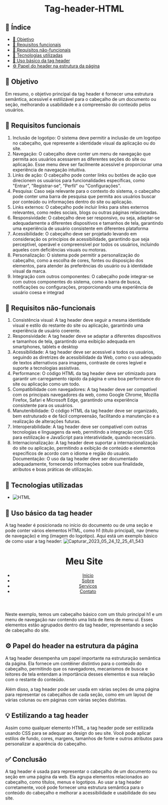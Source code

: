 <h1 align="center"> Tag-header-HTML </h1>

## 🔗 Índice
* [🎯 Objetivo](#-objetivo)
* [📍 Requisitos funcionais](#-requisitos-funcionais)
* [📍 Requisitos não-funcionais](#-requisitos-não-funcionais)
* [🔧 Tecnologias utilizadas](#-tecnologias-utilizadas)
* [🔧 Uso básico da tag header](#-uso-básico-da-tag-header)
* [⚙️ Papel do header na estrutura da página](#-Papel-do-header-na-estrutura-da-página)



## 🎯 Objetivo
Em resumo, o objetivo principal da tag header é fornecer uma estrutura semântica, acessível e estilizável para o cabeçalho de um documento ou seção, melhorando a usabilidade e a compreensão do conteúdo pelos usuários.



## 📍 Requisitos funcionais
<ol>
  <li>Inclusão de logotipo: O sistema deve permitir a inclusão de um logotipo no cabeçalho, que represente a identidade visual da aplicação ou do site.</li>
  <li>Navegação: O cabeçalho deve conter um menu de navegação que permita aos usuários acessarem as diferentes seções do site ou aplicação. Esse menu deve ser facilmente acessível e proporcionar uma experiência de navegação intuitiva.</li>
  <li>Links de ação: O cabeçalho pode conter links ou botões de ação que direcionem os usuários para funcionalidades específicas, como "Entrar", "Registrar-se", "Perfil" ou "Configurações".</li>
  <li>Pesquisa: Caso seja relevante para o contexto do sistema, o cabeçalho pode conter uma barra de pesquisa que permita aos usuários buscar por conteúdo ou informações dentro do site ou aplicação.</li>
  <li>Links externos: O cabeçalho pode incluir links para sites externos relevantes, como redes sociais, blogs ou outras páginas relacionadas.</li>
  <li>Responsividade: O cabeçalho deve ser responsivo, ou seja, adaptar-se adequadamente a diferentes dispositivos e tamanhos de tela, garantindo uma experiência de usuário consistente em diferentes plataforma
  <li>Acessibilidade: O cabeçalho deve ser projetado levando em consideração os princípios de acessibilidade, garantindo que seja perceptível, operável e compreensível por todos os usuários, incluindo aqueles com deficiências visuais ou motoras.</li>
  <li>Personalização: O sistema pode permitir a personalização do cabeçalho, como a escolha de cores, fontes ou disposição dos elementos, para atender às preferências do usuário ou à identidade visual da marca.</li>
  <li>Integração com outros componentes: O cabeçalho pode integrar-se com outros componentes do sistema, como a barra de busca, notificações ou configurações, proporcionando uma experiência de usuário coesa e integrad
</ol>




## 📍 Requisitos não-funcionais
<ol>
  <li>Consistência visual: A tag header deve seguir a mesma identidade visual e estilo do restante do site ou aplicação, garantindo uma experiência de usuário coerente.</li>
  <li>Responsividade: A tag header deve se adaptar a diferentes dispositivos e tamanhos de tela, garantindo uma exibição adequada em smartphones, tablets e desktop
  <li>Acessibilidade: A tag header deve ser acessível a todos os usuários, seguindo as diretrizes de acessibilidade da Web, como o uso adequado de textos alternativos para imagens, contraste de cores legível e suporte a tecnologias assistivas.</li>
  <li>Performance: O código HTML da tag header deve ser otimizado para garantir um carregamento rápido da página e uma boa performance do site ou aplicação como um todo.</li>
  <li>Compatibilidade com navegadores: A tag header deve ser compatível com os principais navegadores da web, como Google Chrome, Mozilla Firefox, Safari e Microsoft Edge, garantindo uma experiência consistente para os usuários.</li>
  <li>Manutenibilidade: O código HTML da tag header deve ser organizado, bem estruturado e de fácil compreensão, facilitando a manutenção e a realização de alterações futuras.</li>
  <li>Interoperabilidade: A tag header deve ser compatível com outras tecnologias e linguagens da web, permitindo a integração com CSS para estilização e JavaScript para interatividade, quando necessário.</li>
  <li>Internacionalização: A tag header deve suportar a internacionalização do site ou aplicação, permitindo a exibição de conteúdo e elementos específicos de acordo com o idioma e região do usuário.</li>
  </li>Documentação: O uso da tag header deve ser documentado adequadamente, fornecendo informações sobre sua finalidade, atributos e boas práticas de utilização.</li>
</ol>



## 🔧 Tecnologias utilizadas
- ![HTML](https://img.shields.io/badge/HTML5-E34F26?style=for-the-badge&logo=html5&logoColor=white)



## 🔧 Uso básico da tag header
A tag header é posicionada no início do documento ou de uma seção e pode conter vários elementos HTML, como h1 (título principal), nav (menu de navegação) e img (imagem do logotipo). Aqui está um exemplo básico de como usar a tag header:
![Capturar_2023_05_24_12_25_41_543](https://github.com/andersoncode55/Tag-header-HTML/assets/61977421/c5a94982-4bf9-4866-8e47-74408ee5b6e6)
<header>
  
  <h1>Meu Site</h1>
  <nav>
    <ul>
      <li><a href="#">Início</a></li>
      <li><a href="#">Sobre</a></li>
      <li><a href="#">Serviços</a></li>
      <li><a href="#">Contato</a></li>
    </ul>
  </nav>
</header>

Neste exemplo, temos um cabeçalho básico com um título principal h1 e um menu de navegação nav contendo uma lista de itens de menu ul. Esses elementos estão agrupados dentro da tag header, representando a seção de cabeçalho do site.


## ⚙️ Papel do header na estrutura da página
A tag header desempenha um papel importante na estruturação semântica da página. Ela fornece um contêiner distintivo para o conteúdo do cabeçalho, permitindo que os navegadores, mecanismos de busca e leitores de tela entendam a importância desses elementos e sua relação com o restante do conteúdo.

Além disso, a tag header pode ser usada em várias seções de uma página para representar os cabeçalhos de cada seção, como em um layout de várias colunas ou em páginas com várias seções distintas.
  
  
  
  
  
## 💡 Estilizando a tag header
Assim como qualquer elemento HTML, a tag header pode ser estilizada usando CSS para se adequar ao design do seu site. Você pode aplicar estilos de fundo, cores, margens, tamanhos de fonte e outros atributos para personalizar a aparência do cabeçalho.

  
  
  
  
  
## ✅ Conclusão
A tag header é usada para representar o cabeçalho de um documento ou seção em uma página da web. Ela agrupa elementos relacionados ao cabeçalho, como títulos, menus e logotipos. Ao usar a tag header corretamente, você pode fornecer uma estrutura semântica para o conteúdo do cabeçalho e melhorar a acessibilidade e usabilidade do seu site.










